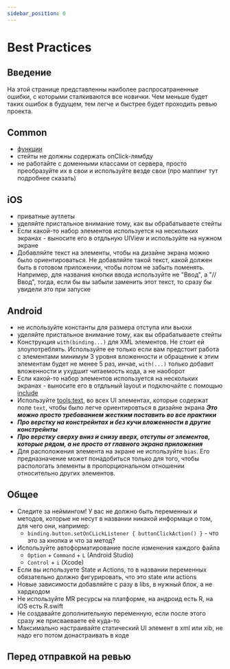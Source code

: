 ```yaml
---
sidebar_position: 0
---
```


# Best Practices

## Введение
На этой странице представленны наиболее распросатраненные ошибки, с которыми сталкиваются все новички. Чем меньше будет таких ошибок в будущем, тем легче и быстрее будет проходить ревью проекта.

## Common
- [функции](function)
- стейты не должны содержать onClick-лямбду
- не работайте с доменными классами от сервера, просто преобразуйте их в свои и используйте везде свои (про маппинг тут подробнее сказать)


## iOS
- приватные аутлеты
- уделяйте пристальное внимание тому, как вы обрабатываете стейты
- Если какой-то набор элементов используется на нескольких экранах - выносите его в отдльную UIView и используйте на нужном экране
- Добавляйте текст на элементы, чтобы на дизайне экрана можно было ориентироваться. Не добавляйте такой текст, какой должен быть в готовом приложении, чтобы потом не забыть поменять. Например, для названия кнопки ввода используйте не "Ввод", а "//Ввод", тогда, если бы вы забыли заменить этот текст, то сразу бы увидели это при запуске

## Android
- не используйте константы для размера отступа или вьюхи
- уделяйте пристальное внимание тому, как вы обрабатываете стейты
- Конструкция `with(binding...)` для XML элементов. Не стоит ей злоупотреблять. Используйте ее только если вам предстоит работа с элементами минимум 3 уровня вложенности и обращение к этим элементам будет не менее 5 раз, инчае, `with(...)` только добавит вложенности и ухудшит читаемость кода, а не наоборот
- Если какой-то набор элементов используется на нескольких экранах - выносите его в отдльный layout и подключайте с помощью [include](https://developer.android.com/training/improving-layouts/reusing-layouts)
- Используйте [tools:text](https://developer.android.com/studio/write/tool-attributes), во всех UI элементах, которые содержат поле `text`, чтобы было легче ориентировться в дизайне экрана ***Это можно просто требованием жестким поставить во все практики***
- ***Про верстку на констрейнтах и без кучи вложенности в другие констрейнты***
- ***Про верстку сверху вниз и снизу вверх, отступы от элементов, которые рядом, а не просто от главного экрана приложения***
- Для расположения элемента на экране не используйте `bias`. Его предназначение может понадобиться только для того, чтобы распологать элементы в пропорциональном отношении относительно других элементов.


## Общее
- Следите за неймингом! У вас не должно быть переменных и методов, которые не несут в названии никакой информаци о том, для чего они, например:
  - `binding.button.setOnCLickListener { buttonClickAction() }` - что это за кнопка и что за метод?
- Используйте автоформатирование после изменения каждого файла
    - `Option` + `Command` + `L` (Android Studio)
    - `Control` + `i` (Xcode)
- Если вы используете State и Actions, то в названии переменных обязательно должно фигурировать, что это state или actions
- Новые зависимости добавляйте с разу в libs, в нужный блок, а не хардкодом
- Не используйте MR ресурсы на платформе, на андроид есть R, на iOS есть R.swift
- Не создавайте дополнительную переменную, если после этого сразу же присваеваете её куда-то
- Максимально настраивайте статический UI элемент в xml или xib, не надо его потом донастраивать в коде

## Перед отправкой на ревью


